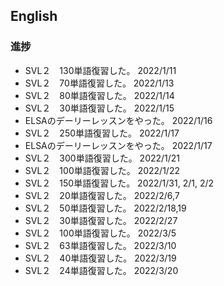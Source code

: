 ## English

### 進捗

- SVL２　130単語復習した。 2022/1/11
- SVL２　70単語復習した。 2022/1/13
- SVL２　80単語復習した。 2022/1/14
- SVL２　30単語復習した。 2022/1/15
- ELSAのデーリーレッスンをやった。 2022/1/16
- SVL２　250単語復習した。 2022/1/17
- ELSAのデーリーレッスンをやった。 2022/1/17
- SVL２　300単語復習した。 2022/1/21
- SVL２　100単語復習した。 2022/1/22
- SVL２　150単語復習した。 2022/1/31, 2/1, 2/2
- SVL２　20単語復習した。 2022/2/6,7
- SVL２　50単語復習した。 2022/2/18,19
- SVL２　30単語復習した。 2022/2/27
- SVL２　100単語復習した。 2022/3/5
- SVL２　63単語復習した。 2022/3/10
- SVL２　40単語復習した。 2022/3/19
- SVL２　24単語復習した。 2022/3/20



